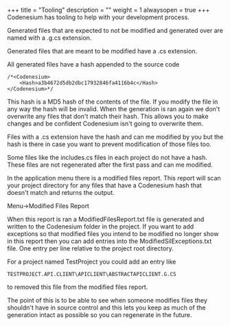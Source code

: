 ﻿+++
title = "Tooling"
description = ""
weight = 1
alwaysopen = true
+++
Codenesium has tooling to help with your development process.

Generated files that are expected to not be modified and generated over are named with a .g.cs extension.

Generated files that are meant to be modified have a .cs extension. 

All generated files have a hash appended to the source code

```
/*<Codenesium>
    <Hash>a3b4672d5db2dbc17932846fa4116b4c</Hash>
</Codenesium>*/
```

This hash is a MD5 hash of the contents of the file. If you modify the file in any way the hash will be invalid. When the generation is ran again we don't overwrite
any files that don't match their hash. This allows you to make changes and be confident Codenesium isn't going to overwrite them.

Files with a .cs extension have the hash and can me modified by you but the hash is there in case you want to prevent modification of those files too. 

Some files like the includes.cs files in each project do not have a hash. These files are not regenerated after the first pass and can me modified. 

In the application menu there is a modified files report. This report will scan your project directory for any files that have a Codenesium hash that doesn't match and returns the output. 

Menu->Modified Files Report

When this report is ran a ModifiedFilesReport.txt file is generated and written to the Codenesium folder in the project. If you want to add exceptions so that modified files you intend to be modified no longer show in this report then you can add entries into the ModifiedSilExceptions.txt file. One entry per line relative to the project root directory.

For a project named TestProject you could add an entry like 
```
TESTPROJECT.API.CLIENT\APICLIENT\ABSTRACTAPICLIENT.G.CS
```
to removed this file from the modified files report. 

The point of this is to be able to see when someone modifies files they shouldn't have in source control and this lets you keep as much of the generation intact as possible so you can regenerate in the future. 